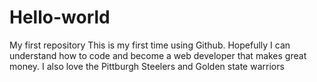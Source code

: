 # Hello-world
My first repository
This is my first time using Github. Hopefully I can understand how to code and become a web developer that makes great money. I also love the Pittburgh Steelers and Golden state warriors
